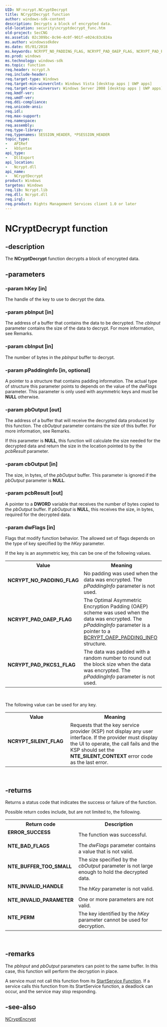 ```yaml
---
UID: NF:ncrypt.NCryptDecrypt
title: NCryptDecrypt function
author: windows-sdk-content
description: Decrypts a block of encrypted data.
old-location: security\ncryptdecrypt_func.htm
old-project: SecCNG
ms.assetid: 02c309bc-8c94-4c0f-901f-e024c83c824a
ms.author: windowssdkdev
ms.date: 05/01/2018
ms.keywords: NCRYPT_NO_PADDING_FLAG, NCRYPT_PAD_OAEP_FLAG, NCRYPT_PAD_PKCS1_FLAG, NCRYPT_SILENT_FLAG, NCryptDecrypt, NCryptDecrypt function [Security], ncrypt/NCryptDecrypt, security.ncryptdecrypt_func
ms.prod: windows
ms.technology: windows-sdk
ms.topic: function
req.header: ncrypt.h
req.include-header: 
req.target-type: Windows
req.target-min-winverclnt: Windows Vista [desktop apps | UWP apps]
req.target-min-winversvr: Windows Server 2008 [desktop apps | UWP apps]
req.kmdf-ver: 
req.umdf-ver: 
req.ddi-compliance: 
req.unicode-ansi: 
req.idl: 
req.max-support: 
req.namespace: 
req.assembly: 
req.type-library: 
req.typenames: SESSION_HEADER, *PSESSION_HEADER
topic_type:
-	APIRef
-	kbSyntax
api_type:
-	DllExport
api_location:
-	Ncrypt.dll
api_name:
-	NCryptDecrypt
product: Windows
targetos: Windows
req.lib: Ncrypt.lib
req.dll: Ncrypt.dll
req.irql: 
req.product: Rights Management Services client 1.0 or later
---
```


# NCryptDecrypt function


## -description


The <b>NCryptDecrypt</b> function decrypts a block of encrypted data.


## -parameters




### -param hKey [in]

The handle of the key to use to decrypt the data.


### -param pbInput [in]

The address of a buffer that contains the data to be decrypted. The <i>cbInput</i> parameter contains the size of the data to decrypt. For more information, see Remarks.


### -param cbInput [in]

The number of bytes in the <i>pbInput</i> buffer to decrypt.


### -param pPaddingInfo [in, optional]

A pointer to a structure that contains padding information. The actual type of structure this parameter points to depends on the value of the <i>dwFlags</i> parameter. This parameter is only used with asymmetric keys and must be <b>NULL</b> otherwise.


### -param pbOutput [out]

The address of a buffer that will receive the decrypted data produced by this function. The <i>cbOutput</i> parameter contains the size of this buffer. For more information, see Remarks.

If this parameter is <b>NULL</b>, this function will calculate the size needed for the decrypted data and return the size in the location pointed to by the <i>pcbResult</i> parameter.


### -param cbOutput [in]

The size, in bytes, of the <i>pbOutput</i> buffer. This parameter is ignored if the <i>pbOutput</i> parameter is <b>NULL</b>.


### -param pcbResult [out]

A pointer to a <b>DWORD</b> variable that receives the number of bytes copied to the <i>pbOutput</i> buffer. If <i>pbOutput</i> is <b>NULL</b>, this receives the size, in bytes, required for the decrypted data.


### -param dwFlags [in]

Flags that modify function behavior. The allowed set of flags depends on the type of key specified by the <i>hKey</i> parameter.


If the key is an asymmetric key, this can be one of the following values.



<table>
<tr>
<th>Value</th>
<th>Meaning</th>
</tr>
<tr>
<td width="40%"><a id="NCRYPT_NO_PADDING_FLAG"></a><a id="ncrypt_no_padding_flag"></a><dl>
<dt><b>NCRYPT_NO_PADDING_FLAG</b></dt>
</dl>
</td>
<td width="60%">
No padding was used when the data was encrypted. The <i>pPaddingInfo</i> parameter is not used.

</td>
</tr>
<tr>
<td width="40%"><a id="NCRYPT_PAD_OAEP_FLAG"></a><a id="ncrypt_pad_oaep_flag"></a><dl>
<dt><b>NCRYPT_PAD_OAEP_FLAG</b></dt>
</dl>
</td>
<td width="60%">
The Optimal Asymmetric Encryption Padding (OAEP) scheme was used when the data was encrypted. The <i>pPaddingInfo</i> parameter is a pointer to a <a href="https://msdn.microsoft.com/19f48f2d-e952-4a01-8112-f298c79919b2">BCRYPT_OAEP_PADDING_INFO</a> structure.

</td>
</tr>
<tr>
<td width="40%"><a id="NCRYPT_PAD_PKCS1_FLAG"></a><a id="ncrypt_pad_pkcs1_flag"></a><dl>
<dt><b>NCRYPT_PAD_PKCS1_FLAG</b></dt>
</dl>
</td>
<td width="60%">
The data was padded with a random number to round out the block size when the data was encrypted. The <i>pPaddingInfo</i> parameter is not used.

</td>
</tr>
</table>
 

The following value can be used for any key.

<table>
<tr>
<th>Value</th>
<th>Meaning</th>
</tr>
<tr>
<td width="40%"><a id="NCRYPT_SILENT_FLAG"></a><a id="ncrypt_silent_flag"></a><dl>
<dt><b>NCRYPT_SILENT_FLAG</b></dt>
</dl>
</td>
<td width="60%">
Requests that the key service provider (KSP) not display any user interface. If the provider must display the UI to operate, the call fails and the KSP should set the <b>NTE_SILENT_CONTEXT</b> error code as the last error.

</td>
</tr>
</table>
 


## -returns



Returns a status code that indicates the success or failure of the function.


Possible return codes include, but are not limited to, the following.



<table>
<tr>
<th>Return code</th>
<th>Description</th>
</tr>
<tr>
<td width="40%">
<dl>
<dt><b>ERROR_SUCCESS</b></dt>
</dl>
</td>
<td width="60%">
The function was successful.

</td>
</tr>
<tr>
<td width="40%">
<dl>
<dt><b>NTE_BAD_FLAGS</b></dt>
</dl>
</td>
<td width="60%">
The <i>dwFlags</i> parameter contains a value that is not valid.

</td>
</tr>
<tr>
<td width="40%">
<dl>
<dt><b>NTE_BUFFER_TOO_SMALL</b></dt>
</dl>
</td>
<td width="60%">
The size specified by the <i>cbOutput</i> parameter is not large enough to hold the decrypted data.

</td>
</tr>
<tr>
<td width="40%">
<dl>
<dt><b>NTE_INVALID_HANDLE</b></dt>
</dl>
</td>
<td width="60%">
The <i>hKey</i> parameter is not valid.

</td>
</tr>
<tr>
<td width="40%">
<dl>
<dt><b>NTE_INVALID_PARAMETER</b></dt>
</dl>
</td>
<td width="60%">
One or more parameters are not valid.

</td>
</tr>
<tr>
<td width="40%">
<dl>
<dt><b>NTE_PERM</b></dt>
</dl>
</td>
<td width="60%">
The key identified by the <i>hKey</i> parameter cannot be used for decryption.

</td>
</tr>
</table>
 




## -remarks



The <i>pbInput</i> and <i>pbOutput</i> parameters can point to the same buffer. In this case, this function will perform the decryption in place.

A service must not call this function from its <a href="http://go.microsoft.com/fwlink/p/?linkid=137250">StartService Function</a>. If a service calls this function from its StartService function, a deadlock can occur, and the service may stop responding.




## -see-also




<a href="https://msdn.microsoft.com/837fc720-2167-4ead-86ea-2c3d438f2530">NCryptEncrypt</a>
 

 

